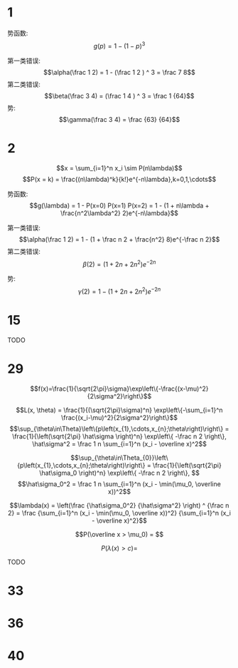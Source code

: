 

# 1

势函数:
$$g(p) = 1 - (1 - p)^3$$

第一类错误:
$$\alpha(\frac 1 2) = 1 - (\frac 1 2 ) ^ 3 = \frac 7 8$$
第二类错误:
$$\beta(\frac 3 4) = (\frac 1 4 ) ^ 3 = \frac 1 {64}$$
势:
$$\gamma(\frac 3 4) = \frac {63} {64}$$


# 2

$$x = \sum_{i=1}^n x_i \sim P(n\lambda)$$
$$P(x = k) = \frac{(n\lambda)^k}{k!}e^{-n\lambda},k=0,1,\cdots$$


势函数:
$$g(\lambda) = 1 - P(x=0) P(x=1) P(x=2) = 1 - (1 + n\lambda + \frac{n^2\lambda^2} 2)e^{-n\lambda}$$

第一类错误:
$$\alpha(\frac 1 2) = 1 - (1 + \frac n 2 + \frac{n^2} 8)e^{-\frac n 2}$$
第二类错误:
$$\beta(2) = (1 + 2n + 2n^2)e^{-2n}$$

势:
$$\gamma(2) = 1 - (1 + 2n + 2n^2)e^{-2n}$$



# 15


TODO





# 29

$$f(x)=\frac{1}{\sqrt{2\pi}\sigma}\exp\left\{-\frac{(x-\mu)^2}{2\sigma^2}\right\}$$


$$L(x, \theta) = \frac{1}{(\sqrt{2\pi}\sigma)^n} 
\exp\left\{-\sum_{i=1}^n \frac{(x_i-\mu)^2}{2\sigma^2}\right\}$$
$$\sup_{\theta\in\Theta}\left\{p\left(x_{1},\cdots,x_{n};\theta\right)\right\}
= \frac{1}{\left(\sqrt{2\pi} \hat\sigma \right)^n}
\exp\left\{ -\frac n 2 \right\}, \hat\sigma^2 = \frac 1 n \sum_{i=1}^n (x_i - \overline x)^2$$

$$\sup_{\theta\in\Theta_{0}}\left\{p\left(x_{1},\cdots,x_{n};\theta\right)\right\}
= \frac{1}{\left(\sqrt{2\pi} \hat\sigma_0 \right)^n}
\exp\left\{ -\frac n 2 \right\}, $$
$$\hat\sigma_0^2 = \frac 1 n \sum_{i=1}^n (x_i - \min(\mu_0, \overline x))^2$$

$$\lambda(x) = \left(\frac {\hat\sigma_0^2} {\hat\sigma^2} \right) ^ {\frac n 2} 
= \frac {\sum_{i=1}^n (x_i - \min(\mu_0, \overline x))^2} {\sum_{i=1}^n (x_i - \overline x)^2}$$

$$P(\overline x > \mu_0) =  $$

$$P(\lambda(x) > c) = $$

TODO

# 33 






# 36

# 40























